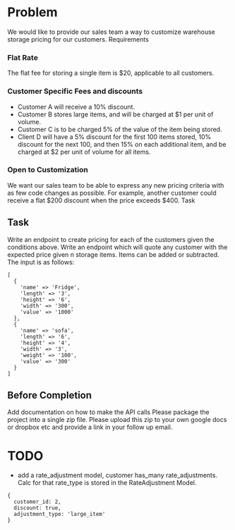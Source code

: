 # Problem

We would like to provide our sales team a way to customize warehouse storage pricing for our customers.
Requirements

### Flat Rate
The flat fee for storing a single item is $20, applicable to all customers.

### Customer Specific Fees and discounts
* Customer A will receive a 10% discount.
* Customer B stores large items, and will be charged at $1 per unit of volume.
* Customer C is to be charged 5% of the value of the item being stored.
* Client D will have a 5% discount for the first 100 items stored, 10% discount for the next 100, and then 15% on each additional item, and be charged at $2 per unit of volume for all items.

### Open to Customization
We want our sales team to be able to express any new pricing criteria with as few code changes as possible. For example, another customer could receive a flat $200 discount when the price exceeds $400. 
Task

## Task
Write an endpoint to create pricing for each of the customers given the conditions above.
Write an endpoint which will quote any customer with the expected price given n storage items. Items can be added or subtracted. The input is as follows:

```
[
  {
    'name' => 'Fridge',
    'length' => '3',
    'height' => '6',
    'width' => '300',
    'value' => '1000'
  },
  {
    'name' => 'sofa',
    'length' => '6',
    'height' => '4',
    'width' => '3',
    'weight' => '100',
    'value' => '300'
  }
]
```

## Before Completion
Add documentation on how to make the API calls
Please package the project into a single zip file. Please upload this zip to your own google docs or dropbox etc and provide a link in your follow up email.


# TODO
* add a rate_adjustment model, customer has_many rate_adjustments.  Calc for that rate_type is stored in the RateAdjustment Model.

```
{
  customer_id: 2,
  discount: true,
  adjustment_type: 'large_item'
}

```

